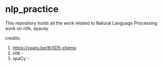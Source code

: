 # nlp_practice
This repository holds all the work related to Natural Language Processing work on nltk, spacey


credits: 
1) https://youtu.be/8rXD5-xhemo
2) nltk - 
3) spaCy - 

